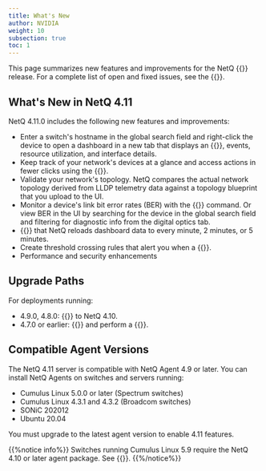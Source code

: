 ```yaml
---
title: What's New
author: NVIDIA
weight: 10
subsection: true
toc: 1
---
```


This page summarizes new features and improvements for the NetQ {{<version>}} release. For a complete list of open and fixed issues, see the {{<link title="NVIDIA NetQ 4.11 Release Notes" text="release notes">}}.

## What's New in NetQ 4.11

NetQ 4.11.0 includes the following new features and improvements:

- Enter a switch's hostname in the global search field and right-click the device to open a dashboard in a new tab that displays an {{<link title="Switches" text="overview of the switch's attributes">}}, events, resource utilization, and interface details.
- Keep track of your network's devices at a glance and access actions in fewer clicks using the {{<link title="Application Layout" text="redesigned dashboard navigation">}}. 
- Validate your network's topology. NetQ compares the actual network topology derived from LLDP telemetry data against a topology blueprint that you upload to the UI.
- Monitor a device's link bit error rates (BER) with the {{<link title="show/#netq show dom" text="netq show dom ber">}} command. Or view BER in the UI by searching for the device in the global search field and filtering for diagnostic info from the digital optics tab.
- {{<link title="Focus Your Monitoring Using Workbenches#manage-auto-refresh" text="Adjust the frequency">}} that NetQ reloads dashboard data to every minute, 2 minutes, or 5 minutes.
- Create threshold crossing rules that alert you when a {{<link title="Threshold-Crossing Events Reference#sensors" text="sensor's state changes">}}.
- Performance and security enhancements


## Upgrade Paths

For deployments running:

- 4.9.0, 4.8.0: {{<link title="Upgrade NetQ Virtual Machines" text="upgrade directly">}} to NetQ 4.10.
- 4.7.0 or earlier: {{<link title="Back Up and Restore NetQ" text="back up your NetQ data">}} and perform a {{<link title="Install the NetQ System" text="new installation">}}.

## Compatible Agent Versions

The NetQ 4.11 server is compatible with NetQ Agent 4.9 or later. You can install NetQ Agents on switches and servers running:

- Cumulus Linux 5.0.0 or later (Spectrum switches)
- Cumulus Linux 4.3.1 and 4.3.2 (Broadcom switches)
- SONiC 202012
- Ubuntu 20.04

You must upgrade to the latest agent version to enable 4.11 features.

{{%notice info%}}
Switches running Cumulus Linux 5.9 require the NetQ 4.10 or later agent package. See {{<exlink url="https://docs.nvidia.com/networking-ethernet-software/cumulus-netq/Installation-Management/Install-NetQ/Install-NetQ-Agents/" text="Install NetQ Agents">}}.
{{%/notice%}}

